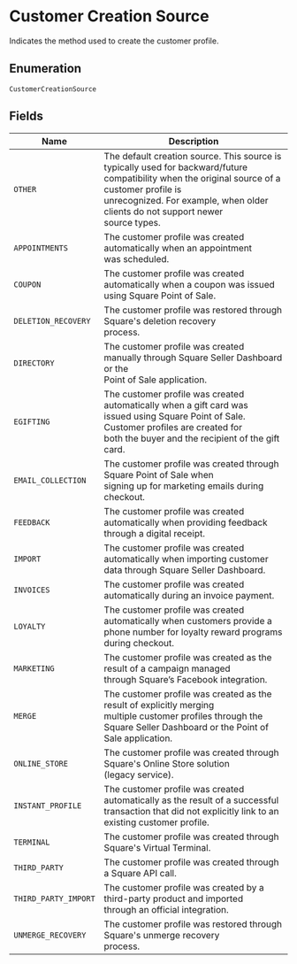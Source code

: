 
# Customer Creation Source

Indicates the method used to create the customer profile.

## Enumeration

`CustomerCreationSource`

## Fields

| Name | Description |
|  --- | --- |
| `OTHER` | The default creation source. This source is typically used for backward/future<br>compatibility when the original source of a customer profile is<br>unrecognized. For example, when older clients do not support newer<br>source types. |
| `APPOINTMENTS` | The customer profile was created automatically when an appointment<br>was scheduled. |
| `COUPON` | The customer profile was created automatically when a coupon was issued<br>using Square Point of Sale. |
| `DELETION_RECOVERY` | The customer profile was restored through Square's deletion recovery<br>process. |
| `DIRECTORY` | The customer profile was created manually through Square Seller Dashboard or the<br>Point of Sale application. |
| `EGIFTING` | The customer profile was created automatically when a gift card was<br>issued using Square Point of Sale. Customer profiles are created for<br>both the buyer and the recipient of the gift card. |
| `EMAIL_COLLECTION` | The customer profile was created through Square Point of Sale when<br>signing up for marketing emails during checkout. |
| `FEEDBACK` | The customer profile was created automatically when providing feedback<br>through a digital receipt. |
| `IMPORT` | The customer profile was created automatically when importing customer<br>data through Square Seller Dashboard. |
| `INVOICES` | The customer profile was created automatically during an invoice payment. |
| `LOYALTY` | The customer profile was created automatically when customers provide a<br>phone number for loyalty reward programs during checkout. |
| `MARKETING` | The customer profile was created as the result of a campaign managed<br>through Square’s Facebook integration. |
| `MERGE` | The customer profile was created as the result of explicitly merging<br>multiple customer profiles through the Square Seller Dashboard or the Point of<br>Sale application. |
| `ONLINE_STORE` | The customer profile was created through Square's Online Store solution<br>(legacy service). |
| `INSTANT_PROFILE` | The customer profile was created automatically as the result of a successful<br>transaction that did not explicitly link to an existing customer profile. |
| `TERMINAL` | The customer profile was created through Square's Virtual Terminal. |
| `THIRD_PARTY` | The customer profile was created through a Square API call. |
| `THIRD_PARTY_IMPORT` | The customer profile was created by a third-party product and imported<br>through an official integration. |
| `UNMERGE_RECOVERY` | The customer profile was restored through Square's unmerge recovery<br>process. |

